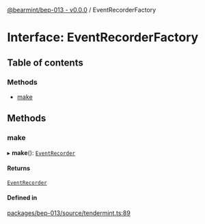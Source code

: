 [@bearmint/bep-013 - v0.0.0](../README.md) / EventRecorderFactory

# Interface: EventRecorderFactory

## Table of contents

### Methods

- [make](EventRecorderFactory.md#make)

## Methods

### make

▸ **make**(): [`EventRecorder`](EventRecorder.md)

#### Returns

[`EventRecorder`](EventRecorder.md)

#### Defined in

[packages/bep-013/source/tendermint.ts:89](https://github.com/bearmint/bearmint/blob/main/packages/bep-013/source/tendermint.ts#L89)
